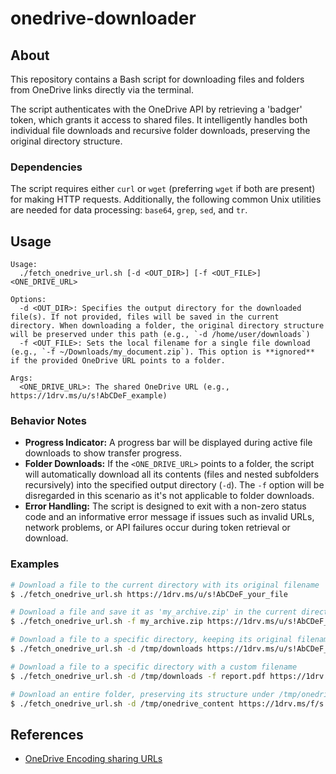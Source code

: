 # onedrive-downloader

## About

This repository contains a Bash script for downloading files and folders from OneDrive links directly via the terminal.

The script authenticates with the OneDrive API by retrieving a 'badger' token, which grants it access to shared files. It intelligently handles both individual file downloads and recursive folder downloads, preserving the original directory structure.

### Dependencies

The script requires either `curl` or `wget` (preferring `wget` if both are present) for making HTTP requests. Additionally, the following common Unix utilities are needed for data processing: `base64`, `grep`, `sed`, and `tr`.

## Usage

```
Usage:
  ./fetch_onedrive_url.sh [-d <OUT_DIR>] [-f <OUT_FILE>] <ONE_DRIVE_URL>

Options:
  -d <OUT_DIR>: Specifies the output directory for the downloaded file(s). If not provided, files will be saved in the current directory. When downloading a folder, the original directory structure will be preserved under this path (e.g., `-d /home/user/downloads`)
  -f <OUT_FILE>: Sets the local filename for a single file download (e.g., `-f ~/Downloads/my_document.zip`). This option is **ignored** if the provided OneDrive URL points to a folder.

Args:
  <ONE_DRIVE_URL>: The shared OneDrive URL (e.g., https://1drv.ms/u/s!AbCDeF_example)
```

### Behavior Notes

* **Progress Indicator:** A progress bar will be displayed during active file downloads to show transfer progress.
* **Folder Downloads:** If the `<ONE_DRIVE_URL>` points to a folder, the script will automatically download all its contents (files and nested subfolders recursively) into the specified output directory (`-d`). The `-f` option will be disregarded in this scenario as it's not applicable to folder downloads.
* **Error Handling:** The script is designed to exit with a non-zero status code and an informative error message if issues such as invalid URLs, network problems, or API failures occur during token retrieval or download.

### Examples

```bash
# Download a file to the current directory with its original filename
$ ./fetch_onedrive_url.sh https://1drv.ms/u/s!AbCDeF_your_file

# Download a file and save it as 'my_archive.zip' in the current directory
$ ./fetch_onedrive_url.sh -f my_archive.zip https://1drv.ms/u/s!AbCDeF_another_file

# Download a file to a specific directory, keeping its original filename
$ ./fetch_onedrive_url.sh -d /tmp/downloads https://1drv.ms/u/s!AbCDeF_my_document

# Download a file to a specific directory with a custom filename
$ ./fetch_onedrive_url.sh -d /tmp/downloads -f report.pdf https://1drv.ms/u/s!AbCDeF_yearly_report

# Download an entire folder, preserving its structure under /tmp/onedrive_content
$ ./fetch_onedrive_url.sh -d /tmp/onedrive_content https://1drv.ms/f/s!AbCDeF_my_folder
```

## References

* [OneDrive Encoding sharing URLs](https://learn.microsoft.com/en-us/onedrive/developer/rest-api/api/shares_get?view=odsp-graph-online#encoding-sharing-urls)
